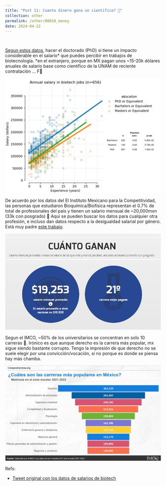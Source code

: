 ```yaml
---
title: "Post 11: Cuanto dinero gana un cientifico? 💸"
collection: other
permalink: /other/00010_money
date: 2024-04-22
---
```


&nbsp;

[Segun estos datos](https://docs.google.com/spreadsheets/d/1G0FmJhkOME_sv66hWmhnZS5qR2KMTY7nzkxksv46bfk/edit?gid=491268892#gid=491268892), hacer el doctorado (PhD) si tiene un impacto considerable en el salario* que puedes percibir en trabajos de biotecnología. 
*en el extranjero, porque en MX pagan unos ~15-20k dólares anuales de salario base como científico de la UNAM de reciente contratación ... F🧐

![img](/images/general/00010_money2.jpg)


De acuerdo por los datos del El Instituto Mexicano para la Competitividad, las personas que estudiaron Bioquímica/Biofísica representan el 0.7% de total de profesionales del país y tienen un salario mensual de ~20,000mxn (33k con posgrado) 🤔
Aqui se pueden buscar los datos para cualquier otra profesión, e incluso dan datos respecto a la desigualdad salarial por género. Está muy padre [este trabajo](https://imco.org.mx/comparacarreras/). 

![img](/images/general/00010_money.jpg)

Segun el IMCO, ~50% de los universitarios se concentran en solo 10 carreras 😬. Irónico es que aunque derecho es la carrera más popular, mx sigue siendo bastante corrupto. Tengo la impresión de que derecho no se suele elegir por una convicción/vocación, si no porque es donde se piensa hay más chamba. 

![img](/images/general/00010_money3.jpg)

Refs: 
* [Tweet original con los datos de salarios de biotech](https://x.com/dr_alphalyrae/status/1782192291899474348)




